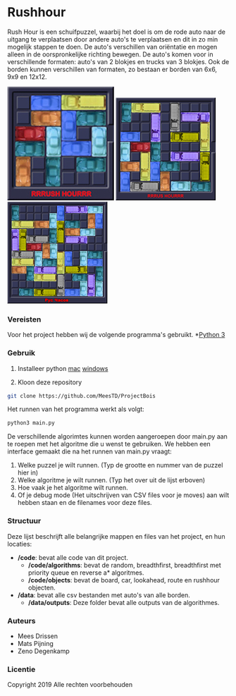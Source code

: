 # Rushhour


Rush Hour is een schuifpuzzel, waarbij het doel is om de rode auto naar de uitgang te verplaatsen door andere auto's te verplaatsen en dit in zo min mogelijk stappen te doen. De auto's verschillen van oriëntatie en mogen alleen in de oorspronkelijke richting bewegen. De auto's komen voor in verschillende formaten: auto's van 2 blokjes en trucks van 3 blokjes. Ook de borden kunnen verschillen van formaten, zo bestaan er borden van 6x6, 9x9 en 12x12. 


![Bord6x6](doc/1.jpg) ![Bord9x9](doc/2.jpg) ![Bord12x12](doc/3.jpg)

### Vereisten

Voor het project hebben wij de volgende programma's gebruikt.
*[Python 3](https://www.python.org/downloads/)<br>

### Gebruik

1. Installeer python
[mac](https://www.python.org/downloads/mac-osx/)
[windows](https://www.python.org/downloads/windows/)

2. Kloon deze repository
```sh
git clone https://github.com/MeesTD/ProjectBois
```

Het runnen van het programma werkt als volgt:
```sh
python3 main.py
```

De verschillende algorimtes kunnen worden aangeroepen door main.py aan te roepen met het algoritme die u wenst te gebruiken.
We hebben een interface gemaakt die na het runnen van main.py vraagt:


1. Welke puzzel je wilt runnen. (Typ de grootte en nummer van de puzzel hier in)
2. Welke algoritme je wilt runnen. (Typ het over uit de lijst erboven)
3. Hoe vaak je het algoritme wilt runnen.
4. Of je debug mode (Het uitschrijven van CSV files voor je moves) aan wilt hebben staan en de filenames voor deze files.


### Structuur 
Deze lijst beschrijft alle belangrijke mappen en files van het project, en hun locaties:

* **/code**: bevat alle code van dit project.
	* **/code/algorithms**: bevat de random, breadthfirst, breadthfirst met priority queue en reverse a* algoritmes.
	* **/code/objects**: bevat de board, car, lookahead, route en rushhour objecten.
* **/data**: bevat alle csv bestanden met auto's van alle borden.
	* **/data/outputs**: Deze folder bevat alle outputs van de algorithmes. 

### Auteurs
- Mees Drissen
- Mats Pijning
- Zeno Degenkamp

### Licentie

Copyright 2019 Alle rechten voorbehouden

